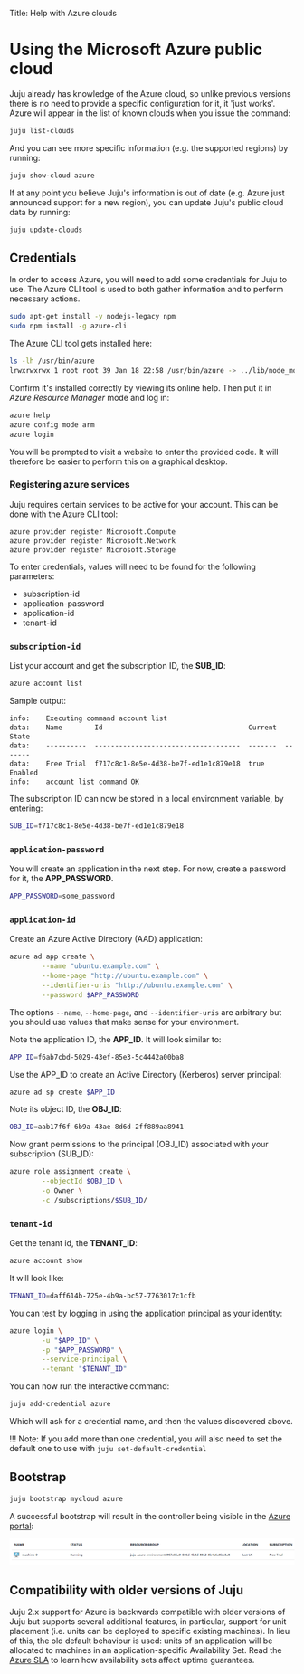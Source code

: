 Title: Help with Azure clouds

# Using the Microsoft Azure public cloud

Juju already has knowledge of the Azure cloud, so unlike previous versions there
is no need to provide a specific configuration for it, it 'just works'. Azure
will appear in the list of known clouds when you issue the command:
  
```bash
juju list-clouds
```
And you can see more specific information (e.g. the supported regions) by 
running:
  
```bash
juju show-cloud azure
```

If at any point you believe Juju's information is out of date (e.g. Azure just 
announced support for a new region), you can update Juju's public cloud data by
running:
  
```bash
juju update-clouds
```

## Credentials

In order to access Azure, you will need to add some credentials for Juju to use.
The Azure CLI tool is used to both gather information and to perform necessary 
actions.

```bash
sudo apt-get install -y nodejs-legacy npm
sudo npm install -g azure-cli
```

The Azure CLI tool gets installed here:

```bash
ls -lh /usr/bin/azure
lrwxrwxrwx 1 root root 39 Jan 18 22:58 /usr/bin/azure -> ../lib/node_modules/azure-cli/bin/azure
```

Confirm it's installed correctly by viewing its online help. Then put it in
*Azure Resource Manager* mode and log in:

```bash
azure help
azure config mode arm
azure login
```

You will be prompted to visit a website to enter the provided code. It will
therefore be easier to perform this on a graphical desktop.

### Registering azure services

Juju requires certain services to be active for your account. This can 
be done with the Azure CLI tool:

```
azure provider register Microsoft.Compute
azure provider register Microsoft.Network
azure provider register Microsoft.Storage
```

To enter credentials, values will need to be found for the following parameters:

 - subscription-id
 - application-password
 - application-id
 - tenant-id

### `subscription-id`

List your account and get the subscription ID, the **SUB_ID**:

```bash
azure account list
```

Sample output:

```no-highlight
info:    Executing command account list
data:    Name        Id                                    Current  State
data:    ----------  ------------------------------------  -------  -------
data:    Free Trial  f717c8c1-8e5e-4d38-be7f-ed1e1c879e18  true     Enabled
info:    account list command OK
```

The subscription ID can now be stored in a local environment variable, by
entering:

```bash
SUB_ID=f717c8c1-8e5e-4d38-be7f-ed1e1c879e18
```

### `application-password`

You will create an application in the next step. For now, create a password for
it, the **APP_PASSWORD**.

```bash
APP_PASSWORD=some_password
```

### `application-id`

Create an Azure Active Directory (AAD) application:

```bash
azure ad app create \
        --name "ubuntu.example.com" \
        --home-page "http://ubuntu.example.com" \
        --identifier-uris "http://ubuntu.example.com" \
        --password $APP_PASSWORD
```

The options `--name`, `--home-page`, and `--identifier-uris` are arbitrary but
you should use values that make sense for your environment.

Note the application ID, the **APP_ID**. It will look similar to:

```bash
APP_ID=f6ab7cbd-5029-43ef-85e3-5c4442a00ba8
```

Use the APP_ID to create an Active Directory (Kerberos) server principal:

```bash
azure ad sp create $APP_ID
```

Note its object ID, the **OBJ_ID**:

```bash
OBJ_ID=aab17f6f-6b9a-43ae-8d6d-2ff889aa8941
```

Now grant permissions to the principal (OBJ_ID) associated with your
subscription (SUB_ID):

```bash
azure role assignment create \
        --objectId $OBJ_ID \
        -o Owner \
        -c /subscriptions/$SUB_ID/
```

### `tenant-id`

Get the tenant id, the **TENANT_ID**:

```bash
azure account show
```

It will look like:

```bash
TENANT_ID=daff614b-725e-4b9a-bc57-7763017c1cfb
```

You can test by logging in using the application principal as your identity:

```bash
azure login \
        -u "$APP_ID" \
        -p "$APP_PASSWORD" \
        --service-principal \
        --tenant "$TENANT_ID"
```

You can now run the interactive command:
  
```bash
juju add-credential azure
```

Which will ask for a credential name, and then the values discovered above.

!!! Note: If you add more than one credential, you will also need to set the
default one to use with `juju set-default-credential`

## Bootstrap


```bash
juju bootstrap mycloud azure
```

A successful bootstrap will result in the controller being visible in the
[Azure portal](http://portal.azure.com):

![bootstrap machine 0 in Azure portal](media/azure_portal-machine_0.png)


## Compatibility with older versions of Juju

Juju 2.x support for Azure is backwards compatible with older versions of Juju
but supports several additional features, in particular, support for unit 
placement (i.e. units can be deployed to specific existing machines). In lieu
of this, the old default behaviour is used: units of an application will be 
allocated to machines in an application-specific Availability Set. Read the
[Azure SLA](https://azure.microsoft.com/en-gb/support/legal/sla/) to learn how
availability sets affect uptime guarantees.



